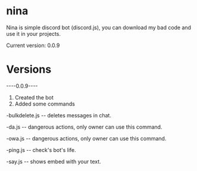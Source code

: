 # nina

Nina is simple discord bot (discord.js), you can download my bad code and use it in your projects.

Current version: 0.0.9

# Versions

----0.0.9----
1. Created the bot
2. Added some commands

-bulkdelete.js  -- deletes messages in chat.

-da.js -- dangerous actions, only owner can use this command.

-owa.js -- dangerous actions, only owner can use this command.

-ping.js -- check's bot's life.

-say.js -- shows embed with your text.
